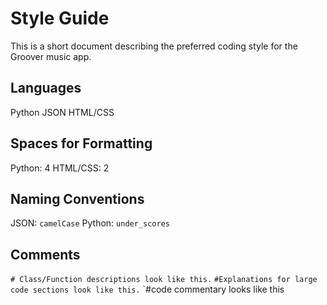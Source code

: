 # Style Guide
This is a short document describing the preferred coding style for the Groover music app. 

## Languages
Python
JSON
HTML/CSS

## Spaces for Formatting
Python: 4
HTML/CSS: 2

## Naming Conventions
JSON: `camelCase`
Python: `under_scores`

## Comments
`# Class/Function descriptions look like this.`
`#Explanations for large code sections look like this.`
`#code commentary looks like this
